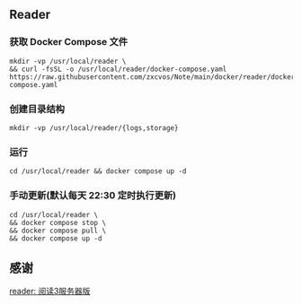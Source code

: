## Reader

### 获取 Docker Compose 文件

```shell
mkdir -vp /usr/local/reader \
&& curl -fsSL -o /usr/local/reader/docker-compose.yaml https://raw.githubusercontent.com/zxcvos/Note/main/docker/reader/docker-compose.yaml
```

### 创建目录结构

```shell
mkdir -vp /usr/local/reader/{logs,storage}
```

### 运行

```shell
cd /usr/local/reader && docker compose up -d
```

### 手动更新(默认每天 22:30 定时执行更新)

```shell
cd /usr/local/reader \
&& docker compose stop \
&& docker compose pull \
&& docker compose up -d
```

## 感谢

[reader: 阅读3服务器版](https://github.com/hectorqin/reader)
